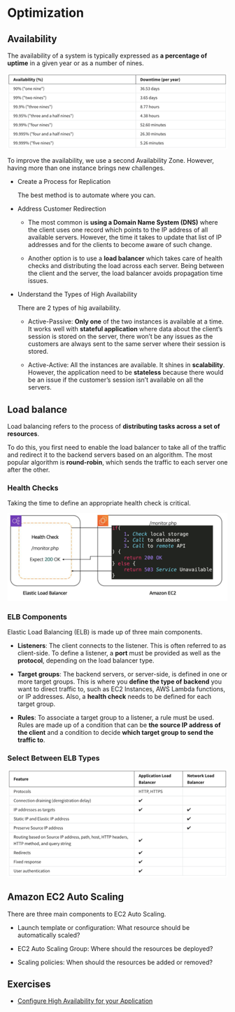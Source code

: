 # Optimization

## Availability

The availability of a system is typically expressed as **a percentage of uptime** in a given year or as a number of nines.

![availability](./images/availability.png)

To improve the availability, we use a second Availability Zone. However, having more than one instance brings new challenges.

- Create a Process for Replication

  The best method is to automate where you can.

- Address Customer Redirection

  - The most common is **using a Domain Name System (DNS)** where the client uses one record which points to the IP address of all available servers. However, the time it takes to update that list of IP addresses and for the clients to become aware of such change.

  - Another option is to use a **load balancer** which takes care of health checks and distributing the load across each server. Being between the client and the server, the load balancer avoids propagation time issues.

- Understand the Types of High Availability

  There are 2 types of hig availability.

  - Active-Passive: **Only one** of the two instances is available at a time. It works well with **stateful application** where data about the client’s session is stored on the server, there won’t be any issues as the customers are always sent to the same server where their session is stored.

  - Active-Active: All the instances are available. It shines in **scalability**. However, the application need to be **stateless** because there would be an issue if the customer’s session isn’t available on all the servers.

## Load balance

Load balancing refers to the process of **distributing tasks across a set of resources**.

To do this, you first need to enable the load balancer to take all of the traffic and redirect it to the backend servers based on an algorithm. The most popular algorithm is **round-robin**, which sends the traffic to each server one after the other.

### Health Checks

Taking the time to define an appropriate health check is critical.

![health-check](./images/health-check.png)

### ELB Components

Elastic Load Balancing (ELB) is made up of three main components.

- **Listeners**: The client connects to the listener. This is often referred to as client-side. To define a listener, a **port** must be provided as well as the **protocol**, depending on the load balancer type.

- **Target groups**: The backend servers, or server-side, is defined in one or more target groups. This is where you **define the type of backend** you want to direct traffic to, such as EC2 Instances, AWS Lambda functions, or IP addresses. Also, a **health check** needs to be defined for each target group.

- **Rules**: To associate a target group to a listener, a rule must be used. Rules are made up of a condition that can be **the source IP address of the client** and a condition to decide **which target group to send the traffic to**.

### Select Between ELB Types

![elb-types](./images/elb-types.png)

## Amazon EC2 Auto Scaling

There are three main components to EC2 Auto Scaling.

- Launch template or configuration: What resource should be automatically scaled?

- EC2 Auto Scaling Group: Where should the resources be deployed?

- Scaling policies: When should the resources be added or removed?

## Exercises

- [Configure High Availability for your Application
](https://aws-tc-largeobjects.s3-us-west-2.amazonaws.com/DEV-AWS-MO-GCNv2/lab-7-elb.html)
